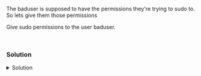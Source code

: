 The baduser is supposed to have the permissions they're trying to sudo to. So lets give them those permissions

Give sudo permissions to the user baduser. 

<br>

### Solution
<details>
<summary>Solution</summary>
There are many ways to give sudo permissions. You can add them directly to the /etc/sudoers file. You can add them to their own files in /etc/sudoers.d/ directory. We're just going to inspect the current sudoers and then put the user in a group that was already set up to give them sudoers permissions..

Inspect sudoers file.
```plain
cat /etc/sudoers
```

Give this file a quick read: Which groups does it say have permissions to "execute any command"?

Let's add our user to that group.
```plain
usermod -a -G sudo baduser
```

Let's verify that the group information looks correct for our user.

```plain
grep baduser /etc/group
```

Verify sudo permisions that exist for baduser
```plain
sudo -l -U baduser
```

Let's wait another 60 seconds and see if the logs are showing better output for our user.

```plain
sleep 60
```

Check logs

```plain
tail -20 /var/log/auth.log
```

```plain
tail -20 /var/log/syslog
```

```plain
grep baduser /var/log/*
```

What values are you seeing now in there, in regards to the baduser account and sudo access?

Is the user now successfully performing their sudo commands? Why or why not?

If you want to fix their new 'sudo auth' issue, you have to give baduser a password of 1234. the password MUST be 1234.

```plain
passwd baduser
```

</details>
